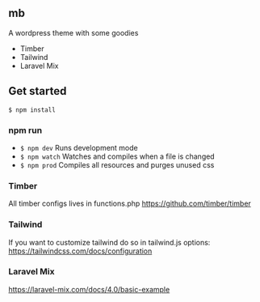 ## mb
A wordpress theme with some goodies
- Timber
- Tailwind
- Laravel Mix

## Get started
``` $ npm install ```

### npm run
- `$ npm dev` Runs development mode
- `$ npm watch` Watches and compiles when a file is changed
- `$ npm prod` Compiles all resources and purges unused css

### Timber
All timber configs lives in functions.php
https://github.com/timber/timber

### Tailwind
If you want to customize tailwind do so in tailwind.js
options: https://tailwindcss.com/docs/configuration

### Laravel Mix
https://laravel-mix.com/docs/4.0/basic-example